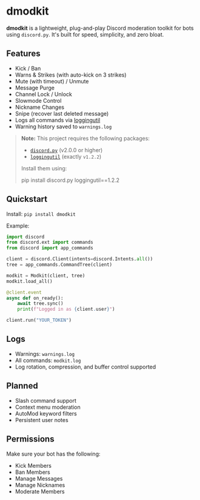 # dmodkit

**dmodkit** is a lightweight, plug-and-play Discord moderation toolkit for bots using `discord.py`. It's built for speed, simplicity, and zero bloat.

## Features

- Kick / Ban
- Warns & Strikes (with auto-kick on 3 strikes)
- Mute (with timeout) / Unmute
- Message Purge
- Channel Lock / Unlock
- Slowmode Control
- Nickname Changes
- Snipe (recover last deleted message)
- Logs all commands via [loggingutil](https://github.com/mochathehuman/loggingutil)
- Warning history saved to `warnings.log`

> **Note:** This project requires the following packages:
>
> - [`discord.py`](https://pypi.org/project/discord.py/) (v2.0.0 or higher)
> - [`loggingutil`](https://github.com/mochathehuman/loggingutil) (exactly `v1.2.2`)
>
> Install them using:
>
> pip install discord.py loggingutil==1.2.2

## Quickstart

Install:
`pip install dmodkit`

Example:
```py
import discord
from discord.ext import commands
from discord import app_commands

client = discord.Client(intents=discord.Intents.all())
tree = app_commands.CommandTree(client)

modkit = Modkit(client, tree)
modkit.load_all()

@client.event
async def on_ready():
    await tree.sync()
    print(f"Logged in as {client.user}")

client.run("YOUR_TOKEN")
```

## Logs

- Warnings: `warnings.log`
- All commands: `modkit.log`
- Log rotation, compression, and buffer control supported

## Planned

- Slash command support
- Context menu moderation
- AutoMod keyword filters
- Persistent user notes

## Permissions

Make sure your bot has the following:
- Kick Members
- Ban Members
- Manage Messages
- Manage Nicknames
- Moderate Members